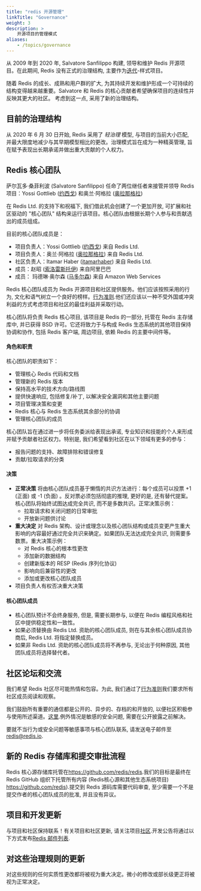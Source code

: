 ```yaml
---
title: "redis 开源管理"
linkTitle: "Governance"
weight: 3
description: >
    开源项目的管理模式
aliases:
    - /topics/governance
---
```



从 2009 年到 2020 年, Salvatore Sanfilippo 构建, 领导和维护 Redis 开源项目。在此期间, Redis 没有正式的治理结构, 主要作为[迭代](https://en.wikipedia.org/wiki/Benevolent_dictator_for_life)-样式项目。

随着 Redis 的成长、成熟和用户群的扩大, 为其持续开发和维护形成一个可持续的结构变得越来越重要。Salvatore 和 Redis 的核心贡献者希望确保项目的连续性并反映其更大的社区。 考虑到这一点, 采用了新的治理结构。

## 目前的治理结构

从 2020 年 6 月 30 日开始, Redis 采用了 *轻治理* 模型, 与项目的当前大小匹配, 并最大限度地减少与其早期模型相比的更改。治理模式旨在成为一种精英管理, 旨在赋予表现出长期承诺并做出重大贡献的个人权力。

## Redis 核心团队

萨尔瓦多·桑菲利波 (Salvatore Sanfilippo) 任命了两位继任者来接管并领导 Redis 项目：Yossi Gottlieb ([约西戈](https://github.com/yossigo)) 和奥兰·阿格拉 ([奥拉那格拉](https://github.com/oranagra))

在 Redis Ltd. 的支持下和祝福下, 我们借此机会创建了一个更加开放, 可扩展和社区驱动的 "核心团队" 结构来运行该项目。核心团队由根据长期个人参与和贡献选出的成员组成。

目前的核心团队成员是：

*   项目负责人：Yossi Gottlieb  ([约西戈](https://github.com/yossigo)) 来自 Redis Ltd.
*   项目负责人：奥兰·阿格拉 ([奥拉那格拉](https://github.com/oranagra)) 来自 Redis Ltd.
*   社区负责人：Itamar Haber  ([itamarhaber](https://github.com/itamarhaber)) 来自 Redis Ltd.
*   成员：赵昭 ([索洛雷斯托伊](https://github.com/soloestoy))  来自阿里巴巴
*   成员： 玛德琳·奥尔森  ([马多尔森](https://github.com/madolson))  来自 Amazon Web Services

Redis 核心团队成员为 Redis 开源项目和社区提供服务。他们应该按照采用的行为, 文化和语气树立一个良好的榜样。[行为准则](https://www.contributor-covenant.org/).他们还应该以一种不受外国或冲突利益的方式考虑项目和社区的最佳利益并采取行动。

核心团队将负责 Redis 核心项目, 该项目是 Redis 的一部分, 托管在 Redis 主存储库中, 并已获得 BSD 许可。它还将致力于与构成 Redis 生态系统的其他项目保持协调和协作, 包括 Redis 客户端, 周边项目, 依赖 Redis 的主要中间件等。

#### 角色和职责

核心团队的职责如下：

*   管理核心 Redis 代码和文档
*   管理新的 Redis 版本
*   保持高水平的技术方向/路线图
*   提供快速响应, 包括修复/补丁, 以解决安全漏洞和其他主要问题
*   项目管理决策和变更
*   Redis 核心与 Redis 生态系统其余部分的协调
*   管理核心团队的成员

核心团队旨在通过进一步将任务委派给表现出承诺, 专业知识和技能的个人来形成并赋予贡献者社区权力。特别是, 我们希望看到社区在以下领域有更多的参与：

*   报告问题的支持、故障排除和错误修复
*   贡献/拉取请求的分类

#### 决策

*   **正常决策** 将由核心团队成员基于懒惰的共识方法进行：每个成员可以投票 +1 (正面) 或 -1 (负面) 。反对票必须包括彻底的推理, 更好的是, 还有替代提案。核心团队将始终试图达成完全共识, 而不是多数共识。正常决策示例：
    *   拉取请求和关闭问题的日常审批
    *   开放新问题供讨论
*   **重大决定** 对 Redis 架构、设计或理念以及核心团队结构或成员变更产生重大影响的内容最好通过完全共识来确定。如果团队无法达成完全共识, 则需要多数票。重大决策示例：
    *   对 Redis 核心的根本性更改
    *   添加新的数据结构
    *   创建新版本的 RESP (Redis 序列化协议) 
    *   影响向后兼容性的更改
    *   添加或更改核心团队成员
*   项目负责人有权否决重大决策

#### 核心团队成员

*   核心团队预计不会终身服务, 但是, 需要长期参与, 以便在 Redis 编程风格和社区中提供稳定性和一致性。
*   如果必须替换由 Redis Ltd. 资助的核心团队成员, 则在与其余核心团队成员协商后, Redis Ltd. 将指定替换成员。
*   如果非 Redis Ltd. 资助的核心团队成员将不再参与, 无论出于何种原因, 其他团队成员将选择替代者。

## 社区论坛和交流

我们希望 Redis 社区尽可能热情和包容。为此, 我们通过了[行为准则](https://www.contributor-covenant.org/)我们要求所有社区成员阅读和观察。

我们鼓励所有重要的通信都是公开的、异步的、存档的和开放的, 以便社区积极参与使用所述渠道。[这里](https://redis.io/community).例外情况是敏感的安全问题, 需要在公开披露之前解决。

要就不当行为或安全问题等敏感事项与核心团队联系, 请发送电子邮件至<redis@redis.io>.

## 新的 Redis 存储库和提交审批流程

Redis 核心源存储库托管在<https://github.com/redis/redis>.我们的目标是最终在 Redis GitHub 组织下托管所有内容 (Redis核心源和其他生态系统项目) <https://github.com/redis>).提交到 Redis 源码库需要代码审查, 至少需要一个不是提交作者的核心团队成员的批准, 并且没有异议。

## 项目和开发更新

与项目和社区保持联系！有关项目和社区更新, 请关注项目[社区](https://redis.io/community).开发公告将通过以下方式发布[Redis 邮件列表](https://groups.google.com/forum/#!forum/redis-db).

## 对这些治理规则的更新

对这些规则的任何实质性更改都将被视为重大决定。微小的修改或部长级更正将被视为正常决定。
